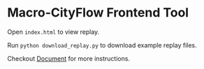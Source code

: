 # Macro-CityFlow Frontend Tool

Open `index.html` to view replay.

Run `python download_replay.py` to download example replay files.

Checkout [Document](https://cityflow.readthedocs.io/en/latest/replay.html) for more instructions.
